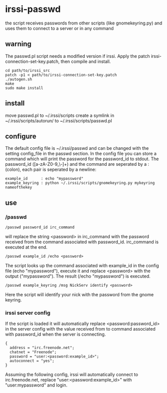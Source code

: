 # irssi-passwd
the script receives passwords from other scripts (like gnomekeyring.py) and uses them to connect to a server or in any command

## warning
The passwd.pl script needs a modified version if irssi. Apply the patch irssi-connection-set-key.patch, then compile and install.

    cd path/to/irssi_src
    patch -p1 < path/to/irssi-connection-set-key.patch
    ./autogen.sh
    make
    sudo make install


## install
move passwd.pl to ~/.irssi/scripts
create a symlink in ~/.irssi/scripts/autorun/ to ~/.irssi/scripts/passwd.pl

## configure
The default config file is ~/.irssi/passwd and can be changed with the setting config_file in the passwd section.
In the config file you can store a command which will print the password for the password\_id to stdout.
The password\_id ([a-zA-Z0-9_\\-]+) and the command are seperated by a : (colon), each pair is seperated by a newline:

    example_id      : echo "mypassword"
    example_keyring : python ~/.irssi/scripts/gnomekeyring.py mykeyring nameofthekey


## use

### /passwd

    /passwd password_id irc_command

will replace the string &lt;password> in irc\_command with the password received from the command associated with password\_id. irc\_command is executed at the end.

    /passwd example_id /echo <password>

The script looks up the command associated with example\_id in the config file (echo "mypassword"), execute it and replace &lt;password> with the output ("mypassword").
The result (/echo "mypassword") is executed.

    /passwd example_keyring /msg NickServ identify <password>

Here the script will identify your nick with the password from the gnome keyring.

### irssi server config 

If the script is loaded it will automatically replace &lt;password:password\_id> in the server config with the value received from to command associated with password\_id
when the server is connecting.

    {
      address = "irc.freenode.net";
      chatnet = "Freenode";
      password = "user:<password:example_id>";
      autoconnect = "yes";
    }

Assuming the following config, irssi will automatically connect to irc.freenode.net, replace "user:&lt;password:example\_id>" with "user:mypassword" and login.

